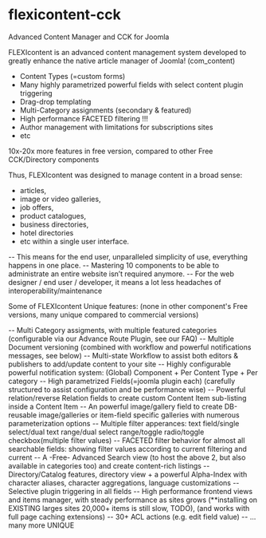 flexicontent-cck
================

Advanced Content Manager and CCK for Joomla

FLEXIcontent is an advanced content management system developed to greatly enhance the native article manager of Joomla! (com_content)

- Content Types (=custom forms)
- Many highly parametrized powerful fields with select content plugin triggering
- Drag-drop templating
- Multi-Category assignments (secondary & featured)
- High performance FACETED filtering !!!
- Author management with limitations for subscriptions sites
- etc

10x-20x more features in free version, compared to other Free CCK/Directory components

Thus, FLEXIcontent was designed to manage content in a broad sense:
- articles,
- image or video galleries,
- job offers,
- product catalogues,
- business directories,
- hotel directories
- etc
within a single user interface.

-- This means for the end user, unparalleled simplicity of use, everything happens in one place.
-- Mastering 10 components to be able to administrate an entire website isn’t required anymore.
-- For the web designer / end user / developer, it means a lot less headaches of interoperability/maintenance

Some of FLEXIcontent Unique features:
(none in other component's Free versions, many unique compared to commercial versions)

-- Multi Category assigments, with multiple featured categories (configurable via our Advance Route Plugin, see our FAQ)
-- Multiple Document versioning (combined with workflow and powerful notifications messages, see below)
-- Multi-state Workflow to assist both editors & publishers to add/update content to your site
-- Highly configurable powerful notification system: (Global) Component + Per Content Type + Per category
-- High parametrized Fields(=joomla plugin each) (carefully structured to assist configuration and be performance wise)
-- Powerful relation/reverse Relation fields to create custom Content Item sub-listing inside a Content Item
-- An powerful image/gallery field to create DB-reusable image/galleries or item-field specific galleries with numerous parameterization options
-- Multiple filter apperances: text field/single select/dual text range/dual select range/toggle radio/toggle checkbox(multiple filter values)
-- FACETED filter behavior for almost all searchable fields: showing filter values according to current filtering and current
-- A -Free- Advanced Search view (to host the above 2, but also available in categories too) and create content-rich listings
-- Directory/Catalog features, directory view + a powerful Alpha-Index with character aliases, character aggregations, language customizations
-- Selective plugin triggering in all fields
-- High performance frontend views and items manager, with steady performance as sites grows (**installing on EXISTING larges sites 20,000+ items is still slow, TODO), (and works with full page caching extensions)
-- 30+ ACL actions (e.g. edit field value)
-- ... many more UNIQUE
